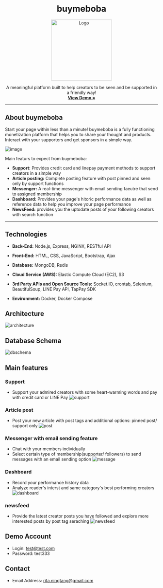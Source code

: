 <!-- PROJECT LOGO -->
<br />
<div align="center">
    <h1> buymeboba</h1>
    <img src="https://buymeboba.s3.ap-southeast-1.amazonaws.com/asset/demo/yellowBg_logo.jpg" alt="Logo" width="200" height="200">
  <p align="center">
    A meaningful platform built to help creators to be seen and be supported in a friendly way!
    <br />
    <a href="https://github.com/othneildrew/Best-README-Template"><strong>View Demo »</strong></a>
    <br />
  </p>
</div>

---
## About buymeboba
Start your page within less than a minute! buymeboba is a fully functioning monetization platform that helps you to share your thought and products. Interact with your supporters and get sponsors in a simple way.

![image](https://buymeboba.s3.ap-southeast-1.amazonaws.com/asset/demo/main.gif)

Main featurs to expect from buymeboba:
- **Support:** Provides credit card and linepay payment methods to support creators in a simple way
- **Article posting:** Complete posting feature with post pinned and seen only by support functions
- **Messenger:** A real-time messenger with email sending faeutre that send to assigned membership
- **Dashboard:** Provides your page's hitoric performance data as well as reference data to help you improve your page performance
- **NewsFeed:** provides you the uptodate posts of your following creators with search function
---
## Technologies

- **Back-End:** Node.js, Express, NGINX, RESTful API

- **Front-End:** HTML, CSS, JavaScript, Bootstrap, Ajax

- **Database:** MongoDB, Redis

- **Cloud Service (AWS):** Elastic Compute Cloud (EC2), S3

- **3rd Party APIs and Open Source Tools:** Socket.IO, crontab, Selenium, BeautifulSoup, LINE Pay API, TapPay SDK

- **Environment:** Docker, Docker Compose

## Architecture
![architecture](https://buymeboba.s3.ap-southeast-1.amazonaws.com/asset/demo/architecture.png)

## Database Schema
![dbschema](https://buymeboba.s3.ap-southeast-1.amazonaws.com/asset/demo/dbschema.jpg)

## Main features

### Support 
* Support your admired creators with some heart-warming words and pay with credit card or LINE Pay
![support](https://buymeboba.s3.ap-southeast-1.amazonaws.com/asset/demo/support.gif)
### Article post
* Post your new article with post tags and additional options: pinned post/ support only
![post](https://buymeboba.s3.ap-southeast-1.amazonaws.com/asset/demo/post.gif)

### Messenger with email sending feature
* Chat with your members individually 
* Select certain type of membership(supporter/ followers) to send messages with an email sending option
![message](https://buymeboba.s3.ap-southeast-1.amazonaws.com/asset/demo/message.gif)

### Dashboard
* Record your performance history data
* Analyze reader's interst and same category's best performing creators
![dashboard](https://buymeboba.s3.ap-southeast-1.amazonaws.com/asset/demo/dashboard.gif)

### newsfeed
* Provide the latest creator posts you have followed and explore more interested posts by post tag seraching
![newsfeed](https://buymeboba.s3.ap-southeast-1.amazonaws.com/asset/demo/newsfeed.gif)

## Demo Account
* Login: test@test.com
* Password: test333

## Contact
* Email Address: rita.ningtang@gmail.com